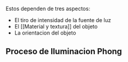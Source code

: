 
Estos dependen de tres aspectos: 
- El tiro de intensidad de la fuente de luz
- El [[Material y textura]] del objeto 
- La orientacion del objeto


## Proceso de Iluminacion Phong



